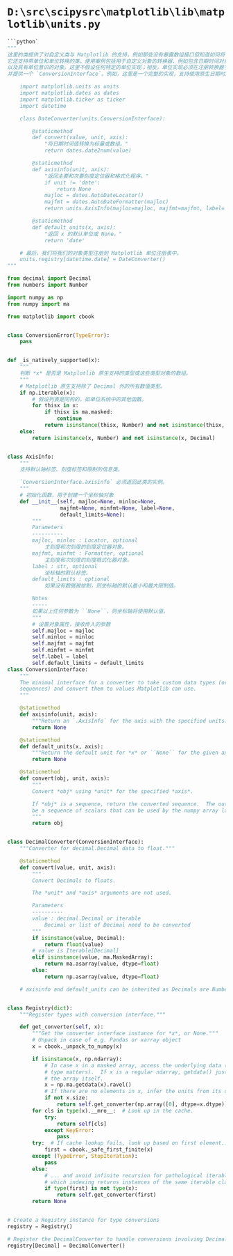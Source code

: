 # `D:\src\scipysrc\matplotlib\lib\matplotlib\units.py`

```py
```python`
"""
这里的类提供了对自定义类与 Matplotlib 的支持，例如那些没有暴露数组接口但知道如何将自己转换为数组的类。
它还支持带单位和单位转换的类。使用案例包括用于自定义对象的转换器，例如包含日期时间对象的列表，
以及具有单位意识的对象。这里不假设任何特定的单位实现；相反，单位实现必须在注册转换器字典中注册，
并提供一个 `ConversionInterface`。例如，这里是一个完整的实现，支持使用原生日期时间对象进行绘图：

    import matplotlib.units as units
    import matplotlib.dates as dates
    import matplotlib.ticker as ticker
    import datetime

    class DateConverter(units.ConversionInterface):

        @staticmethod
        def convert(value, unit, axis):
            "将日期时间值转换为标量或数组。"
            return dates.date2num(value)

        @staticmethod
        def axisinfo(unit, axis):
            "返回主要和次要刻度定位器和格式化程序。"
            if unit != 'date':
                return None
            majloc = dates.AutoDateLocator()
            majfmt = dates.AutoDateFormatter(majloc)
            return units.AxisInfo(majloc=majloc, majfmt=majfmt, label='date')

        @staticmethod
        def default_units(x, axis):
            "返回 x 的默认单位或 None。"
            return 'date'

    # 最后，我们将我们的对象类型注册到 Matplotlib 单位注册表中。
    units.registry[datetime.date] = DateConverter()
"""

from decimal import Decimal
from numbers import Number

import numpy as np
from numpy import ma

from matplotlib import cbook


class ConversionError(TypeError):
    pass


def _is_natively_supported(x):
    """
    判断 *x* 是否是 Matplotlib 原生支持的类型或这些类型对象的数组。
    """
    # Matplotlib 原生支持除了 Decimal 外的所有数值类型。
    if np.iterable(x):
        # 假设列表是同构的，如单位系统中的其他函数。
        for thisx in x:
            if thisx is ma.masked:
                continue
            return isinstance(thisx, Number) and not isinstance(thisx, Decimal)
    else:
        return isinstance(x, Number) and not isinstance(x, Decimal)


class AxisInfo:
    """
    支持默认轴标签、刻度标签和限制的信息类。

    `ConversionInterface.axisinfo` 必须返回此类的实例。
    """
    # 初始化函数，用于创建一个坐标轴对象
    def __init__(self, majloc=None, minloc=None,
                 majfmt=None, minfmt=None, label=None,
                 default_limits=None):
        """
        Parameters
        ----------
        majloc, minloc : Locator, optional
            主刻度和次刻度的刻度定位器对象。
        majfmt, minfmt : Formatter, optional
            主刻度和次刻度的刻度格式化器对象。
        label : str, optional
            坐标轴的默认标签。
        default_limits : optional
            如果没有数据被绘制，则坐标轴的默认最小和最大限制值。

        Notes
        -----
        如果以上任何参数为 ``None``，则坐标轴将使用默认值。
        """
        # 设置对象属性，接收传入的参数
        self.majloc = majloc
        self.minloc = minloc
        self.majfmt = majfmt
        self.minfmt = minfmt
        self.label = label
        self.default_limits = default_limits
class ConversionInterface:
    """
    The minimal interface for a converter to take custom data types (or
    sequences) and convert them to values Matplotlib can use.
    """

    @staticmethod
    def axisinfo(unit, axis):
        """Return an `.AxisInfo` for the axis with the specified units."""
        return None

    @staticmethod
    def default_units(x, axis):
        """Return the default unit for *x* or ``None`` for the given axis."""
        return None

    @staticmethod
    def convert(obj, unit, axis):
        """
        Convert *obj* using *unit* for the specified *axis*.

        If *obj* is a sequence, return the converted sequence.  The output must
        be a sequence of scalars that can be used by the numpy array layer.
        """
        return obj


class DecimalConverter(ConversionInterface):
    """Converter for decimal.Decimal data to float."""

    @staticmethod
    def convert(value, unit, axis):
        """
        Convert Decimals to floats.

        The *unit* and *axis* arguments are not used.

        Parameters
        ----------
        value : decimal.Decimal or iterable
            Decimal or list of Decimal need to be converted
        """
        if isinstance(value, Decimal):
            return float(value)
        # value is Iterable[Decimal]
        elif isinstance(value, ma.MaskedArray):
            return ma.asarray(value, dtype=float)
        else:
            return np.asarray(value, dtype=float)

    # axisinfo and default_units can be inherited as Decimals are Numbers.


class Registry(dict):
    """Register types with conversion interface."""

    def get_converter(self, x):
        """Get the converter interface instance for *x*, or None."""
        # Unpack in case of e.g. Pandas or xarray object
        x = cbook._unpack_to_numpy(x)

        if isinstance(x, np.ndarray):
            # In case x in a masked array, access the underlying data (only its
            # type matters).  If x is a regular ndarray, getdata() just returns
            # the array itself.
            x = np.ma.getdata(x).ravel()
            # If there are no elements in x, infer the units from its dtype
            if not x.size:
                return self.get_converter(np.array([0], dtype=x.dtype))
        for cls in type(x).__mro__:  # Look up in the cache.
            try:
                return self[cls]
            except KeyError:
                pass
        try:  # If cache lookup fails, look up based on first element...
            first = cbook._safe_first_finite(x)
        except (TypeError, StopIteration):
            pass
        else:
            # ... and avoid infinite recursion for pathological iterables for
            # which indexing returns instances of the same iterable class.
            if type(first) is not type(x):
                return self.get_converter(first)
        return None


# Create a Registry instance for type conversions
registry = Registry()

# Register the DecimalConverter to handle conversions involving Decimal objects
registry[Decimal] = DecimalConverter()
```